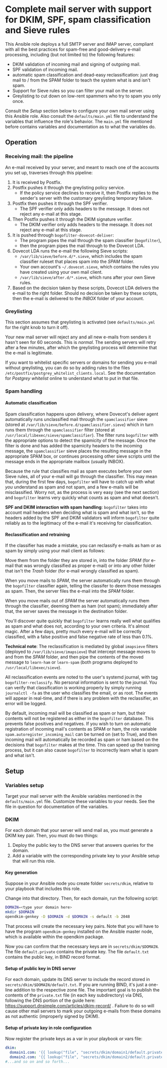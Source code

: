 # Complete mail server with support for DKIM, SPF, spam classification and Sieve rules

This Ansible role deploys a full SMTP server and IMAP server, compliant
with all the best practices for spam-free and good-delivery e-mail processing,
including (but not limited to) the following features:

- DKIM validation of incoming mail and signing of outgoing mail.
- SPF validation of incoming mail.
- automatic spam classification and dead-easy reclassification: just drag mail to / from the SPAM folder to teach the system what is and isn't spam.
- Support for Sieve rules so you can filter your mail on the server.
- Greylisting to cut down on low-rent spammers who try to spam you only once.

Consult the *Setup* section below to configure your own mail server using this
Ansible role.  Also consult the `defaults/main.yml` file to understand
the variables that influence the role's behavior.  The `main.yml` file mentioned
before contains variables and documentation as to what the variables do.

## Operation

### Receiving mail: the pipeline

An e-mail received by your server, and meant to reach one of the accounts
you set up, traverses through this pipeline:

1. It is received by Postfix.
2. Postfix pushes it through the greylisting policy service.
   * If the policy service declines to receive it, then Postfix replies
     to the sender's server with the customary greylisting temporary failure.
2. Postfix then pushes it through the SPF verifier.
   * The SPF verifier only adds headers to the message.  It does not reject
     any e-mail at this stage.
3. Then Postfix pushes it through the DKIM signature verifier.
   * The DKIM verifier only adds headers to the message.  It does not reject
     any e-mail at this stage.
4. It is pushed through `bogofilter-dovecot-deliver`:
   * The program pipes the mail through the spam classifier (`bogofilter`),
   * then the program pipes the mail through to the Dovecot LDA.
5. Dovecot LDA runs the e-mail the following Sieve scripts:
   * `/var/lib/sieve/before.d/*.sieve`, which includes the spam classifier
     ruleset that places spam into the *SPAM* folder.
   * Your own account's `~/.dovecot.sieve`, which contains the rules you
     have created using your own mail client.
   * `/var/lib/sieve/after.d/*.sieve`, which runs after your own Sieve rules.
6. Based on the decision taken by these scripts, Dovecot LDA delivers the
   e-mail to the right folder.  Should no decision be taken by these scripts,
   then the e-mail is delivered to the *INBOX* folder of your account.

### Greylisting

This section assumes that greylisting is activated (see `defaults/main.yml`
for the right knob to turn it off).

Your new mail server will reject any and all new e-mails from senders it hasn't
seen for 60 seconds.  This is *normal*.  The sending servers will retry after a
few minutes, after which the greylisting process will determine that the e-mail
is legitimate.

If you want to whitelist specific servers or domains for sending you e-mail
without greylisting, you can do so by adding rules to the files
`/etc/postfix/postgrey_whitelist_clients.local`.  See the documentation for
*Postgrey whitelist* online to understand what to put in that file.

### Spam handling

#### Automatic classification

Spam classification happens upon delivery, where Dovecot's deliver agent
automatically runs unclassified mail through the `spamclassifier` sieve
(stored at `/var/lib/sieve/before.d/spamclassifier.sieve`) which in turn
runs them through the `spamclassifier` filter (stored at
`/usr/local/libexec/sieve/spamclassifier`).  The filter runs `bogofilter`
with the appropriate options to detect the spamicity of the message.
Once the filter is done and has added the spamicity headers to the
incoming message, the `spamclassifier` sieve places the resulting
message in the appropriate SPAM box, or continues processing other sieve
scripts until the message ends in the appropriate mailbox (usually INBOX).

Because the rule that classifies mail as spam executes before your own Sieve
rules, all of your e-mail will go through the classifier.  This may mean that,
during the first few days, `bogofilter` will have to catch up with what *you*
understand as spam and not spam, and a few e-mails will be misclassified.
Worry not, as the process is very easy (see the next section) and `bogofilter`
learns very quickly what counts as spam and what doesn't.

**SPF and DKIM interaction with spam handling**: `bogofilter` takes into
account mail headers when deciding what is spam and what isn't, so the headers
added by the SPF and DKIM validators will inform `bogofilter` quite reliably as
to the legitimacy of the e-mail it's receiving for classification.

#### Reclassification and retraining

If the classifier has made a mistake, you can reclassify e-mails as ham or as
spam by simply using your mail client as follows:

Move them from the folder they are stored in, into the folder *SPAM*
(for e-mail that was wrongly classified as proper e-mail) or into any other
folder that isn't the *Trash* folder (for e-mail wrongly classified as spam).

When you move mails to *SPAM*, the server automatically runs them
through the `bogofilter` classifier again, telling the classifer to deem those
messages as spam.  Then, the server files the e-mail into the *SPAM* folder.

When you move mails out of *SPAM* the server automatically runs them
through the classifier, deeming them as ham (not spam); immediately after that,
the server saves the message in the destination folder.

You'll discover quite quickly that `bogofilter` learns really well what
qualifies as spam and what does not, according to your own criteria.  It's
almost magic.  After a few days, pretty much every e-mail will be correctly
classified, with a false positive and false negative rate of less than 0.1%.

**Technical note**: The reclassification is mediated by global `imapsieve`
filters (deployed to `/var/lib/sieve/imapsieve`) that intercept message
moves to and from the *SPAM* folder, and then pipe the contents of the moved
message to `learn-ham` or `learn-spam` (both programs deployed to
`/usr/local/libexec/sieve`).

All reclassification events are noted to the user's systemd journal, with tag
`bogofilter-reclassify`.  No personal information is sent to the
journal.  You can verify that classification is working properly by simply
running `journalctl -fa` as the user who classifies the email, or
as root.  The events will appear in real-time, and if there is any problem
with the reclassifier, an error will be logged.

By default, incoming mail will be classified as spam or ham, but their
contents will not be registered as either in the `bogofilter` database.
This prevents false positives and negatives.  If you wish to turn on
automatic registration of incoming mail's contents as SPAM or ham, the
role variable `spam.autoregister_incoming_mail` can be turned on (set to
True), and then incoming mail will automatically be recorded as spam or
ham based on the decisions that `bogofilter` makes at the time.  This can
speed up the training process, but it can also cause `bogofilter` to
incorrectly learn what is spam and what isn't.

## Setup

### Variables setup

Target your mail server with the Ansible variables mentioned in the
`defaults/main.yml` file.  Customize these variables to your needs.
See the file in question for documentation of the variables.

### DKIM

For each domain that your server will send mail as, you must generate a
DKIM key pair.  Then, you must do two things:

1. Deploy the public key to the DNS server that answers queries for
   the domain.
2. Add a variable with the corresponding private key to your Ansible
   setup that will run this role.

#### Key generation

Suppose in your Ansible node you create folder `secrets/dkim`, relative
to your playbook that includes this role.

Change into that directory.  Then, for each domain, run the following script:

```bash
DOMAIN=<type your domain here>
mkdir $DOMAIN
opendkim-genkey -D $DOMAIN -d $DOMAIN -s default -b 2048
```

That process will create the necessary key pairs.
Note that you will have to have the program `opendkim-genkey`
installed on the Ansible master node, which is available
within the opendkim package.

Now you can confirm that the necessary keys are in `secrets/dkim/$DOMAIN`.
The file `default.private` contains the private key.  The file `default.txt`
contains the public key, in BIND record format.

#### Setup of public key in DNS server

For each domain, update its DNS server to include the record stored in
`secrets/dkim/$DOMAIN/default.txt`.  If you are running BIND, it's just
a one-line addition to the respective zone file.  The important goal is
to publish the contents of the `private.txt` file (in each key
subdirectory) via DNS, following the DNS portion of the guide here:
https://support.dnsimple.com/articles/dkim-record/ .
Failure to do so will cause other mail servers to mark your outgoing e-mails
from these domains as not authentic (improperly signed by DKIM).

#### Setup of private key in role configuration

Now register the private keys as a var in your playbook or vars file:

```yaml
dkim:
  domain1.com: '{{ lookup("file", "secrets/dkim/domain1/default.private") }}'
  domain2.com: '{{ lookup("file", "secrets/dkim/domain2/default.private") }}'
#...and so on and so forth...
```
